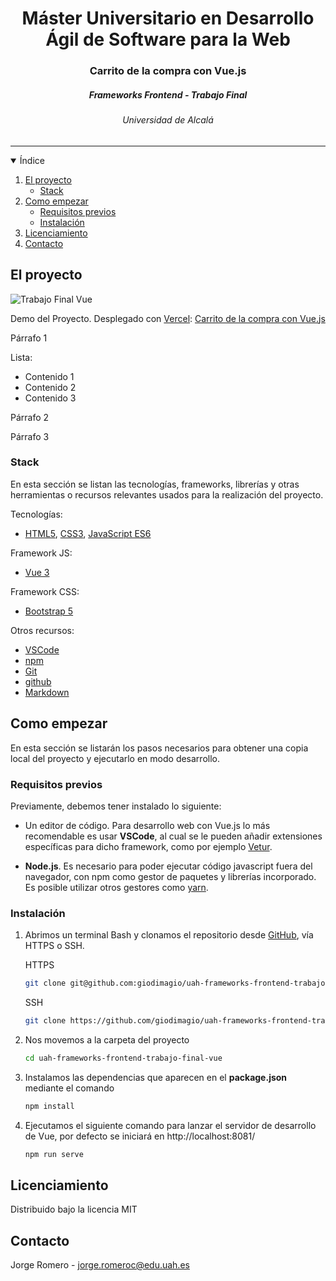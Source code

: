 
<h1 align="center">Máster Universitario en Desarrollo Ágil de Software para la Web</h1>
<h3 align="center"> Carrito de la compra con Vue.js</h3>
<h5 align="center">
    Frameworks Frontend - Trabajo Final
</p>
<h6 align="center">
    Universidad de Alcalá
</h6>
<hr>

<!-- ÍNIDICE -->

<details open="open">
  <summary>Índice</summary>
  <ol>
    <li>
      <a href="#about-the-project">El proyecto</a>
      <ul>
        <li><a href="#built-with">Stack</a></li>
      </ul>
    </li>
    <li>
      <a href="#getting-started">Como empezar</a>
      <ul>
        <li><a href="#prerequisites">Requisitos previos</a></li>
        <li><a href="#installation">Instalación</a></li>
      </ul>
    </li>
    <li><a href="#license">Licenciamiento</a></li>
    <li><a href="#contact">Contacto</a></li>
  </ol>
</details>

<!-- EL RPOYECTO -->

## El proyecto

![Trabajo Final Vue](../assets/trabajo-final-vue-alpha.png)

Demo del Proyecto. Desplegado con [Vercel](https://vercel.com/): [Carrito de la compra con Vue.js](https://uah-frameworks-frontend-trabajo-final-vue.vercel.app/)

Párrafo 1

Lista:
* Contenido 1
* Contenido 2
* Contenido 3

Párrafo 2

Párrafo 3

### Stack

En esta sección se listan las tecnologías, frameworks, librerías y otras herramientas o recursos relevantes usados para la realización del proyecto.

Tecnologías:

* [HTML5](https://html5.org/), [CSS3](https://www.w3.org/TR/CSS/#css), [JavaScript ES6](https://262.ecma-international.org/6.0/)

Framework JS:

* [Vue 3](https://v3.vuejs.org/)

Framework CSS:

* [Bootstrap 5](https://getbootstrap.com/docs/5.0/getting-started/introduction/)

Otros recursos:

* [VSCode](https://code.visualstudio.com/)
* [npm](https://jquery.com)
* [Git](http://git-scm.com/)
* [github](https://github.com/)
* [Markdown](https://jquery.com)

<!-- COMO EMPEZAR -->

## Como empezar

En esta sección se listarán los pasos necesarios para obtener una copia local del proyecto y ejecutarlo en modo desarrollo.

### Requisitos previos

Previamente, debemos tener instalado lo siguiente:

* Un editor de código. Para desarrollo web con Vue.js lo más recomendable es usar **VSCode**, al cual se le pueden añadir extensiones específicas para dicho framework, como por ejemplo [Vetur](https://marketplace.visualstudio.com/items?itemName=octref.vetur).

* **Node.js**. Es necesario para poder ejecutar código javascript fuera del navegador, con npm como gestor de paquetes y librerías incorporado. Es posible utilizar otros gestores como [yarn](https://yarnpkg.com/).

### Instalación

1. Abrimos un terminal Bash y clonamos el repositorio desde [GitHub](https://github.com/giodimagio/uah-frameworks-frontend-trabajo-final-vue), vía HTTPS o SSH.

	HTTPS
   ```sh
   git clone git@github.com:giodimagio/uah-frameworks-frontend-trabajo-final-vue
   ```
 	SSH
   ```sh
   git clone https://github.com/giodimagio/uah-frameworks-frontend-trabajo-final-vue
   ```
2. Nos movemos a la carpeta del proyecto
   ```sh
   cd uah-frameworks-frontend-trabajo-final-vue
   ```
3. Instalamos las dependencias que aparecen en el **package.json** mediante el comando
   ```sh
   npm install
   ```
4. Ejecutamos el siguiente comando para lanzar el servidor de desarrollo de Vue, por defecto se iniciará en http://localhost:8081/
   ```sh
   npm run serve
   ```

<!-- LICENCIAMIENTO -->

## Licenciamiento

Distribuido bajo la licencia MIT

<!-- CONTACTO -->

## Contacto

Jorge Romero - [jorge.romeroc@edu.uah.es](mailto:jorge.romeroc@edu.uah.es)
